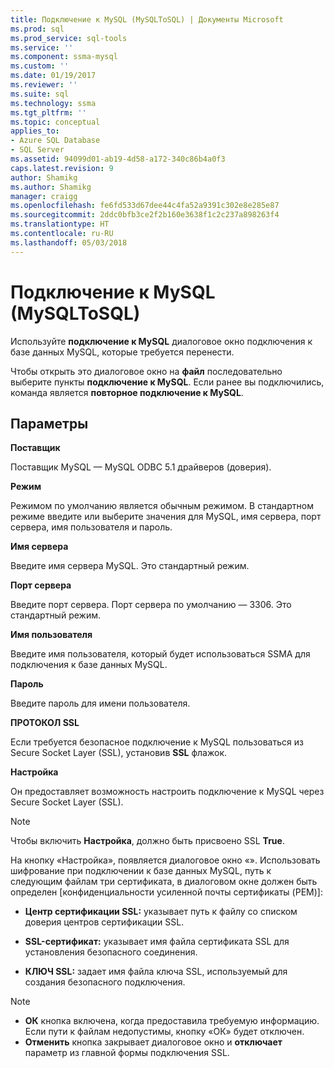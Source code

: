 ```yaml
---
title: Подключение к MySQL (MySQLToSQL) | Документы Microsoft
ms.prod: sql
ms.prod_service: sql-tools
ms.service: ''
ms.component: ssma-mysql
ms.custom: ''
ms.date: 01/19/2017
ms.reviewer: ''
ms.suite: sql
ms.technology: ssma
ms.tgt_pltfrm: ''
ms.topic: conceptual
applies_to:
- Azure SQL Database
- SQL Server
ms.assetid: 94099d01-ab19-4d58-a172-340c86b4a0f3
caps.latest.revision: 9
author: Shamikg
ms.author: Shamikg
manager: craigg
ms.openlocfilehash: fe6fd533d67dee44c4fa52a9391c302e8e285e87
ms.sourcegitcommit: 2ddc0bfb3ce2f2b160e3638f1c2c237a898263f4
ms.translationtype: HT
ms.contentlocale: ru-RU
ms.lasthandoff: 05/03/2018
---
```

# <a name="connect-to-mysql-mysqltosql"></a>Подключение к MySQL (MySQLToSQL)
Используйте **подключение к MySQL** диалоговое окно подключения к базе данных MySQL, которые требуется перенести.  
  
Чтобы открыть это диалоговое окно на **файл** последовательно выберите пункты **подключение к MySQL**. Если ранее вы подключились, команда является **повторное подключение к MySQL**.  
  
## <a name="options"></a>Параметры  
**Поставщик**  
  
Поставщик MySQL — MySQL ODBC 5.1 драйверов (доверия).  
  
**Режим**  
  
Режимом по умолчанию является обычным режимом. В стандартном режиме введите или выберите значения для MySQL, имя сервера, порт сервера, имя пользователя и пароль.  
  
**Имя сервера**  
  
Введите имя сервера MySQL. Это стандартный режим.  
  
**Порт сервера**  
  
Введите порт сервера. Порт сервера по умолчанию — 3306. Это стандартный режим.  
  
**Имя пользователя**  
  
Введите имя пользователя, который будет использоваться SSMA для подключения к базе данных MySQL.  
  
**Пароль**  
  
Введите пароль для имени пользователя.  
  
**ПРОТОКОЛ SSL**  
  
Если требуется безопасное подключение к MySQL пользоваться из Secure Socket Layer (SSL), установив **SSL** флажок.  
  
**Настройка**  
  
Он предоставляет возможность настроить подключение к MySQL через Secure Socket Layer (SSL).  
  
> [!NOTE]  
> Чтобы включить **Настройка**, должно быть присвоено SSL **True**.  
  
На кнопку «Настройка», появляется диалоговое окно «». Использовать шифрование при подключении к базе данных MySQL, путь к следующим файлам три сертификата, в диалоговом окне должен быть определен [конфиденциальности усиленной почты сертификаты (PEM)]:  
  
-   **Центр сертификации SSL:** указывает путь к файлу со списком доверия центров сертификации SSL.  
  
-   **SSL-сертификат:** указывает имя файла сертификата SSL для установления безопасного соединения.  
  
-   **КЛЮЧ SSL:** задает имя файла ключа SSL, используемый для создания безопасного подключения.  
  
> [!NOTE]  
> -   **ОК** кнопка включена, когда предоставила требуемую информацию. Если пути к файлам недопустимы, кнопку «ОК» будет отключен.  
> -   **Отменить** кнопка закрывает диалоговое окно и **отключает** параметр из главной формы подключения SSL.  
  
